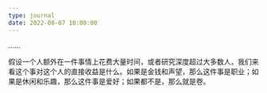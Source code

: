 ```yaml
---
type: journal
date: 2022-08-07 10:00:00
---
```


……

假设一个人额外在一件事情上花费大量时间，或者研究深度超过大多数人，我们来看这个事对这个人的直接收益是什么。如果是金钱和声望，那么这件事是职业；如果是休闲和乐趣，那么这件事是爱好；如果都不是，那么就是卷。
